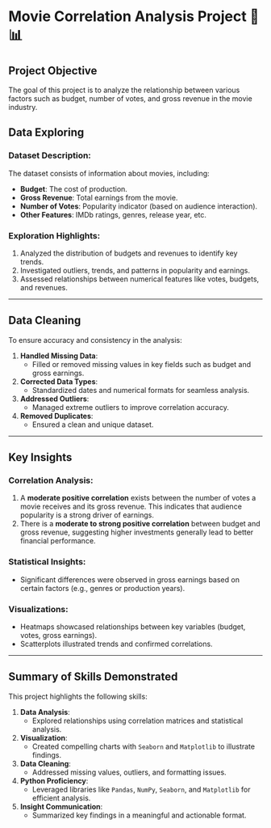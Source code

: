 # Movie Correlation Analysis Project 🎥📊

## **Project Objective**
The goal of this project is to analyze the relationship between various factors such as budget, number of votes, and gross revenue in the movie industry.

## **Data Exploring**
### Dataset Description:
The dataset consists of information about movies, including:
- **Budget**: The cost of production.
- **Gross Revenue**: Total earnings from the movie.
- **Number of Votes**: Popularity indicator (based on audience interaction).
- **Other Features**: IMDb ratings, genres, release year, etc.

### Exploration Highlights:
1. Analyzed the distribution of budgets and revenues to identify key trends.
2. Investigated outliers, trends, and patterns in popularity and earnings.
3. Assessed relationships between numerical features like votes, budgets, and revenues.

---

## **Data Cleaning**
To ensure accuracy and consistency in the analysis:
1. **Handled Missing Data**:
   - Filled or removed missing values in key fields such as budget and gross earnings.
2. **Corrected Data Types**:
   - Standardized dates and numerical formats for seamless analysis.
3. **Addressed Outliers**:
   - Managed extreme outliers to improve correlation accuracy.
4. **Removed Duplicates**:
   - Ensured a clean and unique dataset.

---

## **Key Insights**
### Correlation Analysis:
1. A **moderate positive correlation** exists between the number of votes a movie receives and its gross revenue. This indicates that audience popularity is a strong driver of earnings.
2. There is a **moderate to strong positive correlation** between budget and gross revenue, suggesting higher investments generally lead to better financial performance.

### Statistical Insights:
- Significant differences were observed in gross earnings based on certain factors (e.g., genres or production years).

### Visualizations:
- Heatmaps showcased relationships between key variables (budget, votes, gross earnings).
- Scatterplots illustrated trends and confirmed correlations.

---

## **Summary of Skills Demonstrated**
This project highlights the following skills:
1. **Data Analysis**:
   - Explored relationships using correlation matrices and statistical analysis.
2. **Visualization**:
   - Created compelling charts with `Seaborn` and `Matplotlib` to illustrate findings.
3. **Data Cleaning**:
   - Addressed missing values, outliers, and formatting issues.
4. **Python Proficiency**:
   - Leveraged libraries like `Pandas`, `NumPy`, `Seaborn`, and `Matplotlib` for efficient analysis.
5. **Insight Communication**:
   - Summarized key findings in a meaningful and actionable format.
